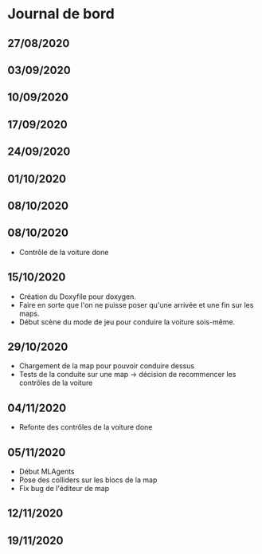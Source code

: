 # Journal de bord

## 27/08/2020

## 03/09/2020

## 10/09/2020

## 17/09/2020

## 24/09/2020

## 01/10/2020

## 08/10/2020

## 08/10/2020

-   Contrôle de la voiture done

## 15/10/2020

-   Création du Doxyfile pour doxygen.
-   Faire en sorte que l'on ne puisse poser qu'une arrivée et une fin sur les maps.
-   Début scène du mode de jeu pour conduire la voiture sois-même.

## 29/10/2020

-   Chargement de la map pour pouvoir conduire dessus
-   Tests de la conduite sur une map -> décision de recommencer les contrôles de la voiture

## 04/11/2020

-   Refonte des contrôles de la voiture done

## 05/11/2020

-   Début MLAgents
-   Pose des colliders sur les blocs de la map
-   Fix bug de l'éditeur de map

## 12/11/2020

## 19/11/2020
